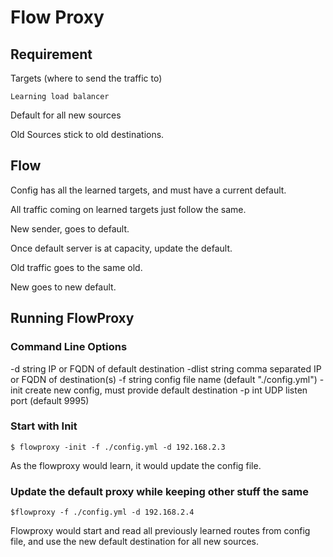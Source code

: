 # Flow Proxy

## Requirement

Targets (where to send the traffic to)

    Learning load balancer


Default for all new sources

Old Sources stick to old destinations.


## Flow

Config has all the learned targets,
and must have a current default.

All traffic coming on learned targets just follow the same.

New sender, goes to default.

Once default server is at capacity, update the default.

Old traffic goes to the same old.

New goes to new default.

## Running FlowProxy

### Command Line Options
  -d string
    	IP or FQDN of default destination
  -dlist string
    	comma separated IP or FQDN of destination(s)
  -f string
    	config file name (default "./config.yml")
  -init
    	create new config, must provide default destination
  -p int
    	UDP listen port (default 9995)

### Start with Init
    $ flowproxy -init -f ./config.yml -d 192.168.2.3

As the flowproxy would learn, it would update the config file.

### Update the default proxy while keeping other stuff the same
    $flowproxy -f ./config.yml -d 192.168.2.4

Flowproxy would start and read all previously learned routes from config file, and use the new default destination for all new sources.
